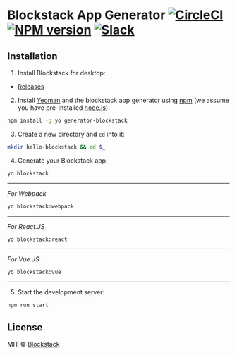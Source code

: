 # Blockstack App Generator [![CircleCI][circleci-image]][circleci-url] [![NPM version][npm-image]][npm-url] [![Slack][slack-image]][slack-url]

## Installation

1) Install Blockstack for desktop:

- [Releases](https://github.com/blockstack/blockstack-browser/releases)

2) Install [Yeoman](http://yeoman.io) and the blockstack app generator using [npm](https://www.npmjs.com/) (we assume you have pre-installed [node.js](https://nodejs.org/)).

```bash
npm install -g yo generator-blockstack
```

3) Create a new directory and `cd` into it:

```bash
mkdir hello-blockstack && cd $_
```

4) Generate your Blockstack app:

```bash
yo blockstack
```

---

*For Webpack*

```bash
yo blockstack:webpack
```

---

*For React.JS*

```bash
yo blockstack:react
```

---

*For Vue.JS*

```bash
yo blockstack:vue
```

---

5) Start the development server:

```bash
npm run start
```

## License

MIT © [Blockstack](https://blockstack.com)


[npm-image]: https://img.shields.io/npm/v/generator-blockstack.svg
[npm-url]: https://www.npmjs.com/package/generator-blockstack
[circleci-image]: https://circleci.com/gh/blockstack/blockstack-app-generator.svg?style=shield&circle-token=:circle-token
[circleci-url]: https://circleci.com/gh/blockstack/blockstack-app-generator/tree/master
[slack-image]: http://slack.blockstack.org/badge.svg
[slack-url]: http://slack.blockstack.org/
